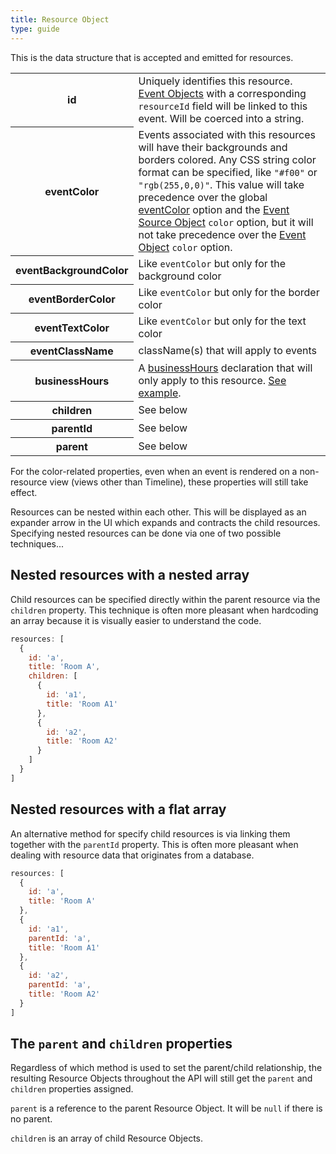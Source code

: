 ```yaml
---
title: Resource Object
type: guide
---
```


This is the data structure that is accepted and emitted for resources.

<table>
<tr>
<th>id</th>
<td>
Uniquely identifies this resource. <a href='event-object'>Event Objects</a> with a corresponding <code>resourceId</code> field will be linked to this event.
Will be coerced into a string.
</td>
</tr>
<tr>
<th>eventColor</th>
<td>
Events associated with this resources will have their backgrounds and borders colored. Any CSS string color format can be specified, like <code>"#f00"</code> or <code>"rgb(255,0,0)"</code>. This value will take precedence over the global <a href='eventColor'>eventColor</a> option and the <a href='event-source-object'>Event Source Object</a> <code>color</code> option, but it will not take precedence over the <a href='event-object'>Event Object</a> <code>color</code> option.
</td>
</tr>
<tr>
<th>eventBackgroundColor</th>
<td>
Like <code>eventColor</code> but only for the background color
</td>
</tr>
<tr>
<th>eventBorderColor</th>
<td>
Like <code>eventColor</code> but only for the border color
</td>
</tr>
<tr>
<th>eventTextColor</th>
<td>
Like <code>eventColor</code> but only for the text color
</td>
</tr>
<tr>
<th>eventClassName</th>
<td>
className(s) that will apply to events
</td>
</tr>
<tr>
<th>businessHours</th>
<td>
A <a href='businessHours'>businessHours</a> declaration
that will only apply to this resource.
<a href='businessHours-per-resource'>See example</a>.
</td>
</tr>
<tr>
<th>children</th>
<td>
See below
</td>
</tr>
<tr>
<th>parentId</th>
<td>
See below
</td>
</tr>
<tr>
<th>parent</th>
<td>
See below
</td>
</tr>
</table>

For the color-related properties, even when an event is rendered on a non-resource view (views other than Timeline), these properties will still take effect.

Resources can be nested within each other. This will be displayed as an expander arrow in the UI which expands and contracts the child resources. Specifying nested resources can be done via one of two possible techniques...


## Nested resources with a nested array

Child resources can be specified directly within the parent resource via the `children` property. This technique is often more pleasant when hardcoding an array because it is visually easier to understand the code.

```js
resources: [
  {
    id: 'a',
    title: 'Room A',
    children: [
      {
        id: 'a1',
        title: 'Room A1'
      },
      {
        id: 'a2',
        title: 'Room A2'
      }
    ]
  }
]
```

## Nested resources with a flat array

An alternative method for specify child resources is via linking them together with the `parentId` property. This is often more pleasant when dealing with resource data that originates from a database.

```js
resources: [
  {
    id: 'a',
    title: 'Room A'
  },
  {
    id: 'a1',
    parentId: 'a',
    title: 'Room A1'
  },
  {
    id: 'a2',
    parentId: 'a',
    title: 'Room A2'
  }
]
```

## The `parent` and `children` properties

Regardless of which method is used to set the parent/child relationship, the resulting Resource Objects throughout the API will still get the `parent` and `children` properties assigned.

`parent` is a reference to the parent Resource Object. It will be `null` if there is no parent.

`children` is an array of child Resource Objects.
